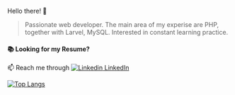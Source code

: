 Hello there! 👋

> Passionate web developer. The main area of my experise are PHP, together with Larvel, MySQL.
Interested in constant learning practice.

#### 📚  Looking for my Resume? 

📫 Reach me through [![Linkedin](https://i.stack.imgur.com/gVE0j.png) LinkedIn](https://www.linkedin.com/in/kristaps-lidacis/)


[![Top Langs](https://github-readme-stats.vercel.app/api/top-langs/?username=KristapsLidacis&layout=compact&hide=html&theme=nord&hide_border=true)](https://github.com/anuraghazra/github-readme-stats)
